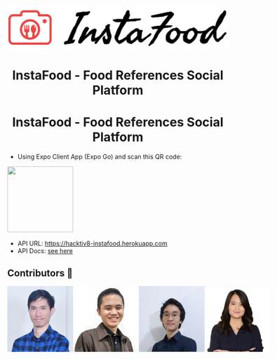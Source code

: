 <p align=center>
<img src="https://raw.githubusercontent.com/devinaacs/instafood/development/assets/logoinstafood.jpg" height="100" /> 
</p> 
 
<h1 align=center> InstaFood - Food References Social Platform </h1> 
 
<h1 align=center> InstaFood - Food References Social Platform </h1>
 
- Using Expo Client App (Expo Go) and scan this QR code:  
<img src="https://qr.expo.dev/expo-go?owner=devinaacs&slug=instafood&releaseChannel=default&host=exp.host" width="150" height="150" />
 
- API URL: https://hacktiv8-instafood.herokuapp.com 
- API Docs: [see here](api_docs.md)

<h2> Contributors 🌠 </h2>
<div align="center">
  <div style="display: flex;"> 
    <img src="https://raw.githubusercontent.com/devinaacs/instafood/development/assets/daniel.jpg" height="150" />
    <img src="https://raw.githubusercontent.com/devinaacs/instafood/development/assets/bima.png" height="150" />
    <img src="https://raw.githubusercontent.com/devinaacs/instafood/development/assets/rafi.png" height="150" />
    <img src="https://raw.githubusercontent.com/devinaacs/instafood/development/assets/devina.png" height="150" />
  </div>
</div> 
